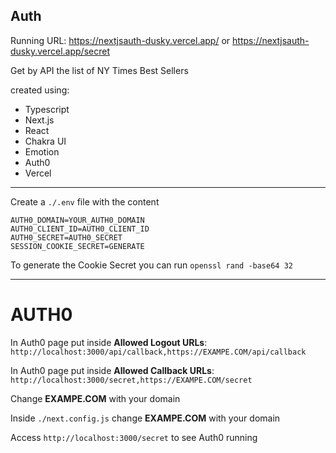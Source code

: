 ## Auth

Running URL: https://nextjsauth-dusky.vercel.app/ or https://nextjsauth-dusky.vercel.app/secret

Get by API the list of NY Times Best Sellers

created using:
- Typescript
- Next.js
- React
- Chakra UI
- Emotion
- Auth0
- Vercel

---

Create a `./.env` file with the content

```
AUTH0_DOMAIN=YOUR_AUTH0_DOMAIN
AUTH0_CLIENT_ID=AUTH0_CLIENT_ID
AUTH0_SECRET=AUTH0_SECRET
SESSION_COOKIE_SECRET=GENERATE
```

To generate the Cookie Secret you can run `openssl rand -base64 32`

---

# AUTH0

In Auth0 page put inside **Allowed Logout URLs**:
`http://localhost:3000/api/callback,https://EXAMPE.COM/api/callback`

In Auth0 page put inside **Allowed Callback URLs**:
`http://localhost:3000/secret,https://EXAMPE.COM/secret`

Change **EXAMPE.COM** with your domain

Inside `./next.config.js` change **EXAMPE.COM** with your domain

Access `http://localhost:3000/secret` to see Auth0 running
